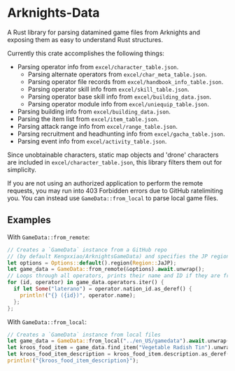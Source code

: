 # Arknights-Data

A Rust library for parsing datamined game files from Arknights and
exposing them as easy to understand Rust structures.

Currently this crate accomplishes the following things:
- Parsing operator info from `excel/character_table.json`.
  - Parsing alternate operators from `excel/char_meta_table.json`.
  - Parsing operator file records from `excel/handbook_info_table.json`.
  - Parsing operator skill info from `excel/skill_table.json`.
  - Parsing operator base skill info from `excel/building_data.json`.
  - Parsing operator module info from `excel/uniequip_table.json`.
- Parsing building info from `excel/building_data.json`.
- Parsing the item list from `excel/item_table.json`.
- Parsing attack range info from `excel/range_table.json`.
- Parsing recruitment and headhunting info from `excel/gacha_table.json`.
- Parsing event info from `excel/activity_table.json`.

Since unobtainable characters, static map objects and 'drone' characters are included
in `excel/character_table.json`, this library filters them out for simplicity.

If you are not using an authorized application to perform the remote requests,
you may run into 403 Forbidden errors due to GitHub ratelimiting you. You can instead
use `GameData::from_local` to parse local game files.

## Examples

With `GameData::from_remote`:
```rust
// Creates a `GameData` instance from a GitHub repo
// (by default Kengxxiao/ArknightsGameData) and specifies the JP region
let options = Options::default().region(Region::JaJP);
let game_data = GameData::from_remote(&options).await.unwrap();
// Loops through all operators, prints their name and ID if they are from the nation "laterano"
for (id, operator) in game_data.operators.iter() {
  if let Some("laterano") = operator.nation_id.as_deref() {
    println!("{} ({id})", operator.name);
  };
};
```

With `GameData::from_local`:
```rust
// Creates a `GameData` instance from local files
let game_data = GameData::from_local("../en_US/gamedata").await.unwrap();
let kroos_food_item = game_data.find_item("Vegetable Radish Tin").unwrap();
let kroos_food_item_description = kroos_food_item.description.as_deref().unwrap();
println!("{kroos_food_item_description}");
```
